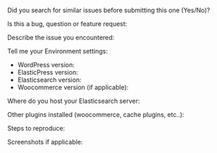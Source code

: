 Did you search for similar issues before submitting this one (Yes/No)?

Is this a bug, question or feature request:

Describe the issue you encountered:

Tell me your Environment settings:
- WordPress version:
- ElasticPress version:
- Elasticsearch version:
- Woocommerce version (if applicable):

Where do you host your Elasticsearch server:

Other plugins installed (woocommerce, cache plugins, etc..):

Steps to reproduce:

Screenshots if applicable: